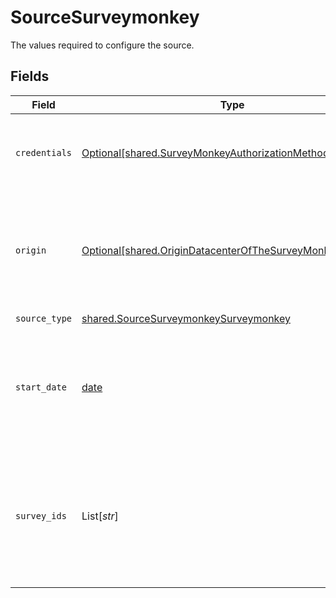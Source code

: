 # SourceSurveymonkey

The values required to configure the source.


## Fields

| Field                                                                                                                                        | Type                                                                                                                                         | Required                                                                                                                                     | Description                                                                                                                                  | Example                                                                                                                                      |
| -------------------------------------------------------------------------------------------------------------------------------------------- | -------------------------------------------------------------------------------------------------------------------------------------------- | -------------------------------------------------------------------------------------------------------------------------------------------- | -------------------------------------------------------------------------------------------------------------------------------------------- | -------------------------------------------------------------------------------------------------------------------------------------------- |
| `credentials`                                                                                                                                | [Optional[shared.SurveyMonkeyAuthorizationMethod]](../../models/shared/surveymonkeyauthorizationmethod.md)                                   | :heavy_minus_sign:                                                                                                                           | The authorization method to use to retrieve data from SurveyMonkey                                                                           |                                                                                                                                              |
| `origin`                                                                                                                                     | [Optional[shared.OriginDatacenterOfTheSurveyMonkeyAccount]](../../models/shared/origindatacenterofthesurveymonkeyaccount.md)                 | :heavy_minus_sign:                                                                                                                           | Depending on the originating datacenter of the SurveyMonkey account, the API access URL may be different.                                    |                                                                                                                                              |
| `source_type`                                                                                                                                | [shared.SourceSurveymonkeySurveymonkey](../../models/shared/sourcesurveymonkeysurveymonkey.md)                                               | :heavy_check_mark:                                                                                                                           | N/A                                                                                                                                          |                                                                                                                                              |
| `start_date`                                                                                                                                 | [date](https://docs.python.org/3/library/datetime.html#date-objects)                                                                         | :heavy_check_mark:                                                                                                                           | UTC date and time in the format 2017-01-25T00:00:00Z. Any data before this date will not be replicated.                                      | 2021-01-01T00:00:00Z                                                                                                                         |
| `survey_ids`                                                                                                                                 | List[*str*]                                                                                                                                  | :heavy_minus_sign:                                                                                                                           | IDs of the surveys from which you'd like to replicate data. If left empty, data from all boards to which you have access will be replicated. |                                                                                                                                              |